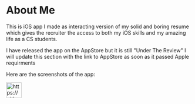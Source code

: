 <h1>About Me</h1>
<p>This is iOS app I made as interacting version of my solid and boring resume which gives the recruiter the access to both my iOS skills and my amazing life as a CS students.</p>
<p1> I have released the app on the AppStore but it is still "Under The Review" I will update this section with the link to AppStore as soon as it passed Apple requirments</p1>

<p>Here are the screenshots of the app:<p>
	
<img src="homepage.gif" alt="https://github.com/setareh94/AboutMe/blob/master/ScreenShots/iOS%20Simulator%20Screen%20Shot%20Aug%2021%2C%202014%2C%2011.50.24%20PM.png" height="42" width="42">

